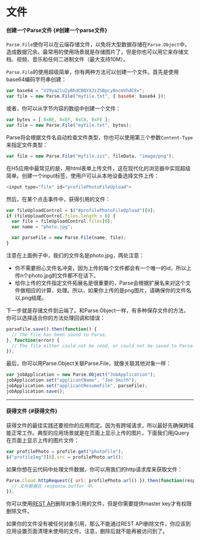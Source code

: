 # 文件

#### 创建一个Parse文件 {#创建一个parse文件}

`Parse.File`使你可以在云端存储文件，以免将大型数据存储在`Parse.Object`中，造成数据冗余。最常用的使用场景就是存储图片了，但是你也可以用它来存储文档、视频、音乐和任何二进制文件（最大支持10M）。

`Parse.File`的使用超级简单，你有两种方法可以创建一个文件。首先是使用base64编码字符串创建：

```js
var base64 = "V29ya2luZyBhdCBQYXJzZSBpcyBncmVhdCE=";
var file = new Parse.File("myfile.txt", { base64: base64 });
```

或者，你可以从字节内容的数组中创建一个文件：

```js
var bytes = [ 0xBE, 0xEF, 0xCA, 0xFE ];
var file = new Parse.File("myfile.txt", bytes);
```

Parse将会根据文件名自动检查文件类型，你也可以使用第三个参数`Content-Type`来指定文件类型：

```js
var file = new Parse.File("myfile.zzz", fileData, "image/png");
```

在H5应用中最常见的是，用html表单上传文件，这在现代化的浏览器中实现超级简单。创建一个input标签，使用户可以从本地设备选择文件上传：

```js
<input type="file" id="profilePhotoFileUpload">
```

然后，在某个点击事件中，获得引用的文件：

```js
var fileUploadControl = $("#profilePhotoFileUpload")[0];
if (fileUploadControl.files.length > 0) {
  var file = fileUploadControl.files[0];
  var name = "photo.jpg";

  var parseFile = new Parse.File(name, file);
}
```

注意在上面例子中，我们的文件名是photo.jpg，两处注意：

* 你不需要担心文件名冲突，因为上传的每个文件都会有一个唯一的id，所以上传n个photo.jpg的文件都不在话下。
* 给你上传的文件指定文件拓展名是很重要的，Parse会根据扩展名来对这个文件做相应的计算、处理。所以，如果你上传的是png图片，请确保你的文件名以.png结尾。

下一步就是存储文件到云端了。和Parse.Object一样，有多种保存文件的方法，你可以选择适合你的方法处理回调和错误：

```js
parseFile.save().then(function() {
  // The file has been saved to Parse.
}, function(error) {
  // The file either could not be read, or could not be saved to Parse.
});
```

最后，你可以用Parse.Object关联Parse.File，就像关联其他对象一样：

```js
var jobApplication = new Parse.Object("JobApplication");
jobApplication.set("applicantName", "Joe Smith");
jobApplication.set("applicantResumeFile", parseFile);
jobApplication.save();
```

---

#### 获得文件 {#获得文件}

获得文件的最佳实践还要视你的应用而定。因为有跨域请求，所以最好先确保跨域能正常工作。典型的应用场景就是在页面上显示上传的图片，下面我们用jQuery在页面上显示上传的图片文件：

```js
var profilePhoto = profile.get("photoFile");
$("profileImg")[0].src = profilePhoto.url();
```

如果你想在云代码中处理文件数据，你可以用我们的http请求库来获取文件：

```js
Parse.Cloud.httpRequest({ url: profilePhoto.url() }).then(function(response) {
  // 文件数据在 response.buffer 中。
});
```

你可以使用[REST API](http://docs.parseplatform.org/rest/guide/#deleting-files)删除对象引用的文件，但是你需要提供master key才有权限删除文件。

如果你的文件没有被任何对象引用，那么不能通过REST API删除文件，你应该到应用设置页面清理未使用的文件。注意，删除后就不能再被访问到了。


